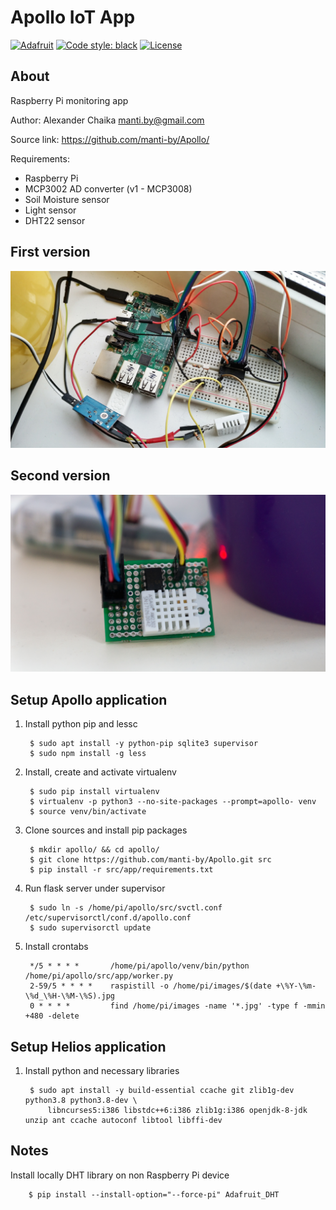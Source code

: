 Apollo IoT App
====

[![Adafruit](https://img.shields.io/pypi/pyversions/Adafruit-MCP3008.svg)](https://github.com/adafruit/)
[![Code style: black](https://img.shields.io/badge/code%20style-black-000000.svg)](https://github.com/ambv/black)
[![License](https://img.shields.io/badge/license-BSD-blue.svg)](https://raw.githubusercontent.com/manti-by/Apollo/master/LICENSE)  

About
----

Raspberry Pi monitoring app

Author: Alexander Chaika <manti.by@gmail.com>

Source link: https://github.com/manti-by/Apollo/

Requirements:

- Raspberry Pi
- MCP3002 AD converter (v1 - MCP3008)
- Soil Moisture sensor
- Light sensor
- DHT22 sensor

First version
----

![Apollo](media/v1.jpg)

Second version
----

![Apollo](media/v2.jpg)

Setup Apollo application
----

1. Install python pip and lessc

        $ sudo apt install -y python-pip sqlite3 supervisor
        $ sudo npm install -g less

2. Install, create and activate virtualenv

        $ sudo pip install virtualenv
        $ virtualenv -p python3 --no-site-packages --prompt=apollo- venv
        $ source venv/bin/activate

3. Clone sources and install pip packages

        $ mkdir apollo/ && cd apollo/
        $ git clone https://github.com/manti-by/Apollo.git src
        $ pip install -r src/app/requirements.txt
    
4. Run flask server under supervisor

        $ sudo ln -s /home/pi/apollo/src/svctl.conf /etc/supervisorctl/conf.d/apollo.conf
        $ sudo supervisorctl update

5. Install crontabs

        */5 * * * *       /home/pi/apollo/venv/bin/python /home/pi/apollo/src/app/worker.py
        2-59/5 * * * *    raspistill -o /home/pi/images/$(date +\%Y-\%m-\%d_\%H-\%M-\%S).jpg
        0 * * * *         find /home/pi/images -name '*.jpg' -type f -mmin +480 -delete


Setup Helios application
----

1. Install python and necessary libraries

        $ sudo apt install -y build-essential ccache git zlib1g-dev python3.8 python3.8-dev \
            libncurses5:i386 libstdc++6:i386 zlib1g:i386 openjdk-8-jdk unzip ant ccache autoconf libtool libffi-dev


Notes
----

Install locally DHT library on non Raspberry Pi device

        $ pip install --install-option="--force-pi" Adafruit_DHT
